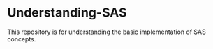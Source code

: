 # Understanding-SAS

This repository is for understanding the basic implementation of SAS concepts.
